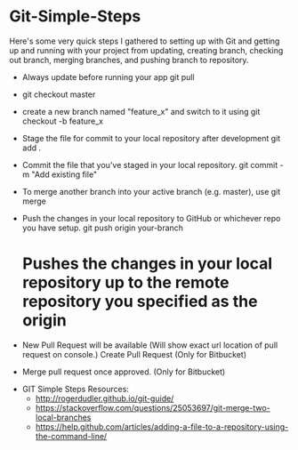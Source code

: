 # Git-Simple-Steps

 Here's some very quick steps I gathered to setting up with Git and getting up and running with your project from updating, creating branch, checking out branch, merging branches, and pushing branch to repository. 

* Always update before running your app
	git pull


* git checkout master
 

* create a new branch named "feature_x" and switch to it using
	git checkout -b feature_x


* Stage the file for commit to your local repository after development
	git add .


* Commit the file that you've staged in your local repository.
	git commit -m "Add existing file"


* To merge another branch into your active branch (e.g. master), use
	git merge <branch>


* Push the changes in your local repository to GitHub or whichever repo you have setup. 
	git push origin your-branch
	# Pushes the changes in your local repository up to the remote repository you specified as the origin


* New Pull Request will be available (Will show exact url location of pull request on console.)
	Create Pull Request (Only for Bitbucket)


* Merge pull request once approved. (Only for Bitbucket)


- GIT Simple Steps Resources: 
	- http://rogerdudler.github.io/git-guide/
	- https://stackoverflow.com/questions/25053697/git-merge-two-local-branches
	- https://help.github.com/articles/adding-a-file-to-a-repository-using-the-command-line/
